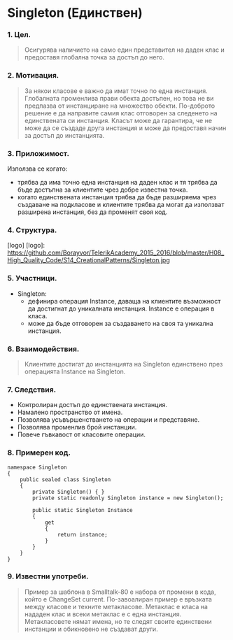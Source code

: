 # Singleton (Единствен)

### 1. Цел.
> Осигурява наличието на само един представител на даден клас и предоставя глобална точка за достъп до него.

### 2. Мотивация.
> За някои класове е важно да имат точно по една инстанция. Глобалната променлива прави обекта достъпен, но това не ви предпазва от инстанциране на множество обекти. По-доброто решение е да направите самия клас отговорен за следенето на единствената си инстанция. Класът може да гарантира, че не може да се създаде друга инстанция и може да предоставя начин за достъп до инстанцията.

### 3. Приложимост.
Използва се когато:
* трябва да има точно една инстанция на даден клас и тя трябва да бъде достъпна за клиентите чрез добре известна точка.
* когато единствената инстанция трябва да бъде разширяема чрез създаване на подкласове и клиентите трябва да могат да използват разширена инстанция, без да променят своя код.

### 4. Структура.
[logo]
[logo]: https://github.com/Borayvor/TelerikAcademy_2015_2016/blob/master/H08_High_Quality_Code/S14_CreationalPatterns/Singleton.jpg

### 5. Участници.
* Singleton:
    * дефинира операция Instance, даваща на клиентите възможност да достигнат до уникалната инстанция.        Instance е операция в класа.
    * може да бъде отговорен за създаването на своя та уникална инстанция.

### 6. Взаимодействия.
> Клиентите достигат до инстанцията на Singleton единствено през операцията Instance на Singleton.

### 7. Следствия.
* Контролиран достъп до единствената инстанция.
* Намалено пространство от имена.
* Позволява усъвършенстването на операции и представяне.
* Позволява променлив брой инстанции.
* Повече гъвкавост от класовите операции.

### 8. Примерен код.
```
namespace Singleton
{
    public sealed class Singleton
    {
        private Singleton() { }
        private static readonly Singleton instance = new Singleton();
        
        public static Singleton Instance
        {
            get
            {
                return instance;
            }
        }
    }
}
```

### 9. Известни употреби.
> Пример за шаблона в Smalltalk-80 е набора от промени в кода, който е ChangeSet current. По-завоалиран пример е връзката между класове и техните метакласове. Метаклас е класа на нададен клас и всеки метаклас е с една инстанция. Метакласовете нямат имена, но те следят своите единствени инстанции и обикновено не създават други.




